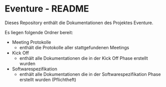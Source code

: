 # Eventure - README

Dieses Repository enthält die Dokumentationen des Projektes Eventure.

Es liegen folgende Ordner bereit:
* Meeting Protokolle
  * enthält die Protokolle aller stattgefundenen Meetings
* Kick Off
  * enthält alle Dokumentationen die in der Kick Off Phase erstellt wurden
* Softwarespezifikation
  * enthält alle Dokumentationen die in der Softwarespezifikation Phase erstellt wurden (Pflichtheft)
